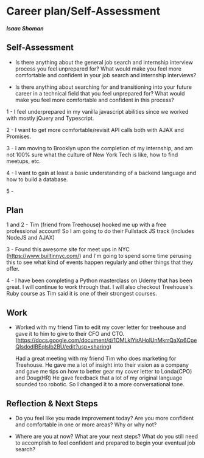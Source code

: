 # Career plan/Self-Assessment

##### Isaac Shoman

## Self-Assessment

* Is there anything about the general job search and internship interview process you feel unprepared for? What would make you feel more comfortable and confident in your job search and internship interviews?

* Is there anything about searching for and transitioning into your future career in a technical field that you feel unprepared for? What would make you feel more comfortable and confident in this process?

1 -  I feel underprepared in my vanilla javascript abilities since we worked with mostly jQuery and Typescript.

2 -  I want to get more comfortable/revisit API calls both with AJAX and Promises.

3 - I am moving to Brooklyn upon the completion of my internship, and am not 100% sure what the culture of New York Tech is like, how to find meetups, etc.

4 - I want to gain at least a basic understanding of a backend language and how to build a database.

5 -

## Plan

1 and 2 - Tim (friend from Treehouse) hooked me up with a free professional account! So I am going to do their Fullstack JS track (includes NodeJS and AJAX)

3 - Found this awesome site for meet ups in NYC (https://www.builtinnyc.com/) and I'm going to spend some time perusing this to see what kind of events happen regularly and other things that they offer.

4 - I have been completing a Python masterclass on Udemy that has been great. I will continue to work through that. I will also checkout Treehouse's Ruby course as Tim said it is one of their strongest courses.

## Work

 * Worked with my friend Tim to edit my cover letter for treehouse and gave it to him to give to their CFO and CTO. (https://docs.google.com/document/d/1OMLklYirAHolUnMkrrQaXp6CpeQIsdodlBEqlsIb2BU/edit?usp=sharing)

    Had a great meeting with my friend Tim who does marketing for Treehouse. He gave me a lot of insight into their vision as a company and gave me tips on how to better gear my cover letter to Londa(CPO) and Doug(HR) He gave feedback that a lot of my original language sounded too robotic. So I changed it to a more conversational tone.

## Reflection & Next Steps

* Do you feel like you made improvement today? Are you more confident and comfortable in one or more areas? Why or why not?

* Where are you at now? What are your next steps? What do you still need to accomplish to feel confident and prepared to begin your eventual job search?

